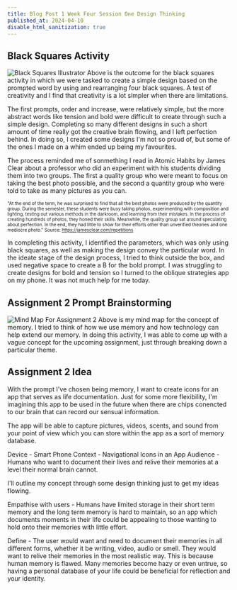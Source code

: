 ```yaml
---
title: Blog Post 1 Week Four Session One Design Thinking
published_at: 2024-04-10
disable_html_sanitization: true
---
```

## Black Squares Activity
![Black Squares Illustrator](/w04s1/henry-blacksquares.png)
Above is the outcome for the black squares activity in which we were tasked to create a simple design based on the prompted word by using and rearranging four black squares. A test of creativity and I find that creativity is a lot simpler when there are limitations.

The first prompts, order and increase, were relatively simple, but the more abstract words like tension and bold were difficult to create through such a simple design. Completing so many different designs in such a short amount of time really got the creative brain flowing, and I left perfection behind. In doing so, I created some designs I'm not so proud of, but some of the ones I made on a whim ended up being my favourites. 

The process reminded me of sonmething I read in Atomic Habits by James Clear about a professor who did an experiment with his students dividing them into two groups. The first a quality group who were meant to focus on taking the best photo possible, and the second a quantity group who were told to take as many pictures as you can.

<font size="-2"> "At the end of the term, he was surprised to find that all the best photos were produced by the quantity group. During the semester, these students were busy taking photos, experimenting with composition and lighting, testing out various methods in the darkroom, and learning from their mistakes. In the process of creating hundreds of photos, they honed their skills. Meanwhile, the quality group sat around speculating about perfection. In the end, they had little to show for their efforts other than unverified theories and one mediocre photo." Source: https://jamesclear.com/repetitions </font>

In completing this activity, I identified the parameters, which was only using black squares, as well as making the design convey the particular word. In the ideate stage of the design process, I tried to think outside the box, and used negative space to create a B for the bold prompt. I was struggling to create designs for bold and tension so I turned to the oblique strategies app on my phone. It was not much help for me today.

## Assignment 2 Prompt Brainstorming
![Mind Map For Assignment 2](/w04s1/memory-mind-map.PNG)
Above is my mind map for the concept of memory. I tried to think of how we use memory and how technology can help extend our memory. In doing this activity, I was able to come up with a vague concept for the upcoming assignment, just through breaking down a particular theme. 

## Assignment 2 Idea
With the prompt I've chosen being memory, I want to create icons for an app that serves as life documentation. Just for some more flexibility, I'm imagining this app to be used in the future when there are chips conencted to our brain that can record our sensual information. 

The app will be able to capture pictures, videos, scents, and sound from your point of view which you can store within the app as a sort of memory database. 

Device - Smart Phone
Context - Navigational Icons in an App
Audience - Humans who want to document their lives and relive their memories at a level their normal brain cannot.

I'll outline my concept through some design thinking just to get my ideas flowing. 

Empathise with users - Humans have limited storage in their short term memory and the long term memory is hard to maintain, so an app which documents moments in their life could be appealing to those wanting to hold onto their memories with little effort. 

Define - The user would want and need to document their memories in all different forms, whether it be writing, video, audio or smell. They would want to relive their memories in the most realistic way. This is because human memory is flawed. Many memories become hazy or even untrue, so having a personal database of your life could be beneficial for reflection and your identity. 

